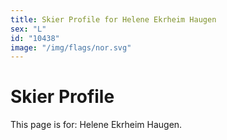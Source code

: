 ```yaml
---
title: Skier Profile for Helene Ekrheim Haugen
sex: "L"
id: "10438"
image: "/img/flags/nor.svg" 
---
```


# Skier Profile

This page is for: Helene Ekrheim Haugen.
    